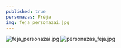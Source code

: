 ```yaml
---
published: true
personazas: Frėja
img: feja_personazai.jpg
---
```

![feja_personazai.jpg]({{site.baseurl}}/img/personazai/feja_personazai.jpg)
![personazas_feja.jpg]({{site.baseurl}}/img/personazai/personazas_feja.jpg)
